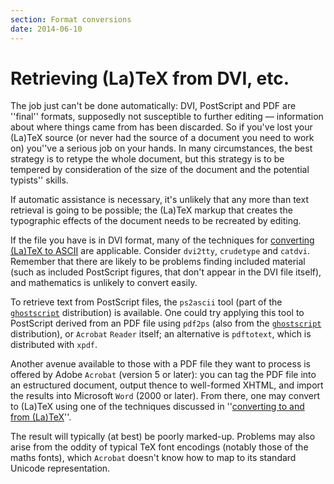```yaml
---
section: Format conversions
date: 2014-06-10
---
```

# Retrieving (La)TeX from DVI, etc.

The job just can't be done automatically: DVI, PostScript and
PDF are ''final'' formats, supposedly not susceptible to
further editing&nbsp;&mdash; information about where things came from has been
discarded.  So if you've lost your (La)TeX source (or never
had the source of a document you need to work on) you''ve a serious job
on your hands.  In many circumstances, the best strategy is to retype
the whole document, but this strategy is to be tempered by
consideration of the size of the document and the potential typists''
skills.

If automatic assistance is necessary, it's unlikely that any more than
text retrieval is going to be possible; the (La)TeX markup that
creates the typographic effects of the document needs to be recreated
by editing.

If the file you have is in DVI format, many of the techniques
for [converting (La)TeX to ASCII](FAQ-toascii.md) are
applicable.  Consider `dvi2tty`, `crudetype` and
`catdvi`.  Remember that there are likely to be problems
finding included material (such as included PostScript figures, that
don't appear in the DVI file itself), and mathematics is
unlikely to convert easily.

To retrieve text from PostScript files, the
`ps2ascii` tool (part of the
[`ghostscript`](http://www.ghostscript.com/)
distribution) is available.  One could try applying this tool to
PostScript derived from an PDF file using `pdf2ps` (also
from the [`ghostscript`](http://www.ghostscript.com/)
distribution), or `Acrobat`
`Reader` itself; an alternative is `pdftotext`,
which is distributed with `xpdf`.

Another avenue available to those with a PDF file they want to
process is offered by Adobe `Acrobat` (version 5 or later):
you can tag the PDF file into an estructured document, output
thence to well-formed XHTML, and import the results into
Microsoft `Word` (2000 or later).  From there, one may
convert to (La)TeX using one of the techniques discussed in
''[converting to and from (La)TeX](FAQ-fmtconv.md)''.

The result will typically (at best) be poorly marked-up.  Problems may
also arise from the oddity of typical TeX font encodings (notably
those of the maths fonts), which `Acrobat` doesn't know how
to map to its standard Unicode representation.

